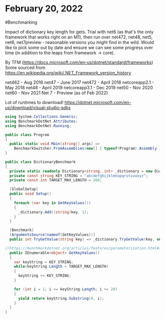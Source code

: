 # February 20, 2022

#Benchmarking

Impact of dictionary key length for gets.  Trial with net6 (as that's the only framework that works right on an M1), then run over net472, net48, net5, net6, net7preview - reasonable versions you might find in the wild.  Would like to pick some out by date and ensure we can see some progress over time (in addition to the leaps from framework -> core).

By TFM (https://docs.microsoft.com/en-us/dotnet/standard/frameworks)
Some sourced from https://en.wikipedia.org/wiki/.NET_Framework_version_history

net462 - Aug 2016
net47 - June 2017
net472 - April 2018
netcoreapp2.1 - May 2018
net48 - April 2019
netcoreapp3.1 - Dec 2019
net50 - Nov 2020
net60 - Nov 2021
Net 7 - Preview (as of Feb 2022)

Lot of runtimes to download!
https://dotnet.microsoft.com/en-us/download/visual-studio-sdks

```csharp
using System.Collections.Generic;
using BenchmarkDotNet.Attributes;
using BenchmarkDotNet.Running;

public class Program
{
  public static void Main(string[] args) =>
    BenchmarkSwitcher.FromAssemblies(new[] { typeof(Program).Assembly }).Run(args);
}

public class DictionaryBenchmark
{
  private static readonly Dictionary<string, int> _dictionary = new Dictionary<string, int>();
  private const string KEY_STRING = "abcdefghijklmnopqrstuvwxyz";
  private const int TARGET_MAX_LENGTH = 200;

  [GlobalSetup]
  public void Setup()
  {
    foreach (var key in GetKeyValues())
    {
      _dictionary.Add((string)key, 1);
    }
  }

  [Benchmark]
  [ArgumentsSource(nameof(GetKeyValues))]
  public int TryGetValue(string key) => _dictionary.TryGetValue(key, out var value) ? value : default;

//https://benchmarkdotnet.org/articles/features/parameterization.html#sample-introargumentssource
  public IEnumerable<object> GetKeyValues()
  {
    var keyString = KEY_STRING;
    while(keyString.Length < TARGET_MAX_LENGTH)
    {
      keyString += KEY_STRING;
    }

    for (int i = 1; i <= keyString.Length; i += 20)
    {
      yield return keyString.Substring(0, i);
    }
  }
}
```